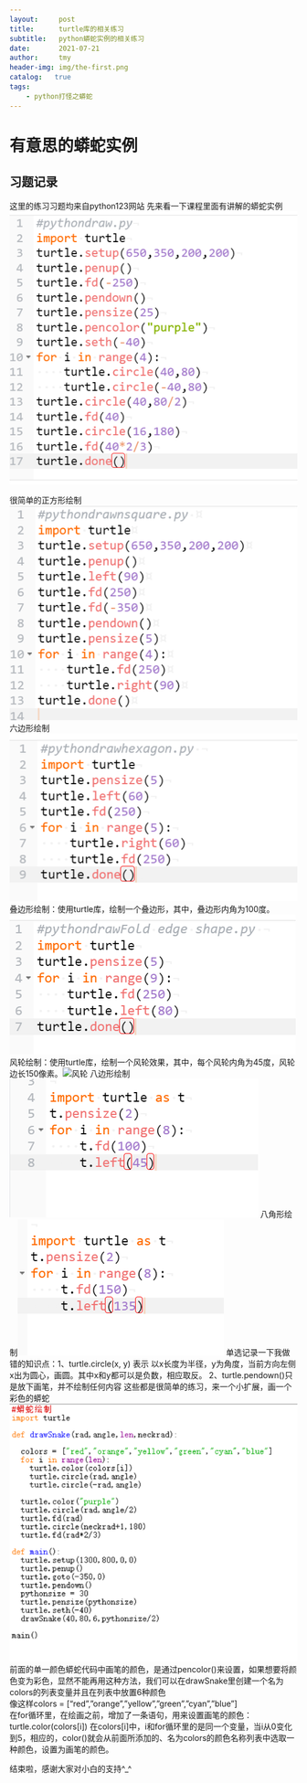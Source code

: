 ```yaml
---
layout:     post
title:      turtle库的相关练习
subtitle:   python蟒蛇实例的相关练习
date:       2021-07-21
author:     tmy
header-img: img/the-first.png
catalog:   true
tags:
    - python打怪之蟒蛇
---
```

# 有意思的蟒蛇实例
## 习题记录
这里的练习习题均来自python123网站
先来看一下课程里面有讲解的蟒蛇实例 ![蟒蛇实例](https://github.com/tmyblog/tmyblog.github.io/blob/master/img-post/%E8%9F%92%E8%9B%87%E5%AE%9E%E4%BE%8B.png)

很简单的正方形绘制![正方形](https://github.com/tmyblog/tmyblog.github.io/blob/master/img-post/%E6%AD%A3%E6%96%B9%E5%BD%A2.png)
六边形绘制![六边形](https://github.com/tmyblog/tmyblog.github.io/blob/master/img-post/%E5%85%AD%E8%BE%B9%E5%BD%A2.png)
叠边形绘制：使用turtle库，绘制一个叠边形，其中，叠边形内角为100度。![叠边形](https://github.com/tmyblog/tmyblog.github.io/blob/master/img-post/%E5%8F%A0%E8%BE%B9%E5%BD%A2.png)
风轮绘制：使用turtle库，绘制一个风轮效果，其中，每个风轮内角为45度，风轮边长150像素。‪‬‪‬‪‬‪‬‪‬‮‬‫‬‫‬‪‬‪‬‪‬‪‬‪‬‮‬‭‬‪‬![风轮](Screenshots/shouye.png)
八边形绘制![八边形](https://github.com/tmyblog/tmyblog.github.io/blob/master/img-post/%E5%85%AB%E8%BE%B9%E5%BD%A2.png)
八角形绘制![八角形](https://github.com/tmyblog/tmyblog.github.io/blob/master/img-post/%E5%85%AB%E8%A7%92%E5%9B%BE.png)
单选记录一下我做错的知识点：1、turtle.circle(x, y) 表示 以x长度为半径，y为角度，当前方向左侧x出为圆心，画圆。其中x和y都可以是负数，相应取反。
2、turtle.pendown()只是放下画笔，并不绘制任何内容
这些都是很简单的练习，来一个小扩展，画一个彩色的蟒蛇
![彩色蟒蛇](https://github.com/tmyblog/tmyblog.github.io/blob/master/img-post/%E5%BD%A9%E8%89%B2%E8%9F%92%E8%9B%87.png)
前面的单一颜色蟒蛇代码中画笔的颜色，是通过pencolor()来设置，如果想要将颜色变为彩色，显然不能再用这种方法，我们可以在drawSnake里创建一个名为colors的列表变量并且在列表中放置6种颜色  
像这样colors = [“red”,”orange”,”yellow”,”green”,”cyan”,”blue”]  
在for循环里，在绘画之前，增加了一条语句，用来设置画笔的颜色：turtle.color(colors[i])   在colors[i]中，i和for循环里的是同一个变量，当i从0变化到5，相应的，color()就会从前面所添加的、名为colors的颜色名称列表中选取一种颜色，设置为画笔的颜色。

结束啦，感谢大家对小白的支持^_^
